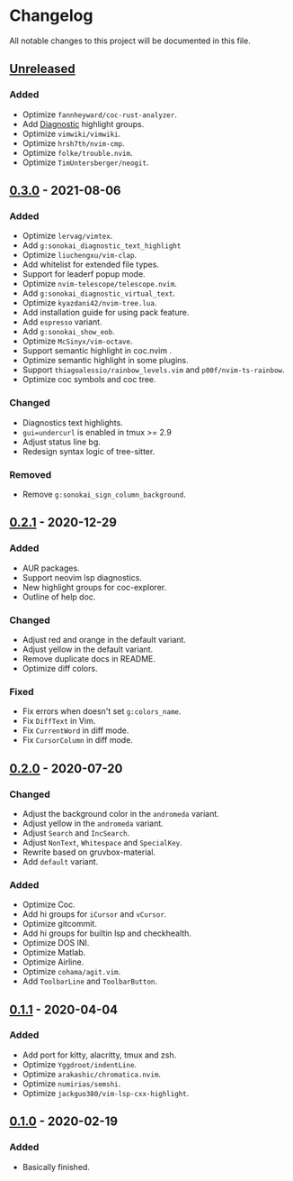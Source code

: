 # Changelog

All notable changes to this project will be documented in this file.

## [Unreleased]

### Added

- Optimize `fannheyward/coc-rust-analyzer`.
- Add [Diagnostic](https://github.com/neovim/neovim/pull/15585) highlight groups.
- Optimize `vimwiki/vimwiki`.
- Optimize `hrsh7th/nvim-cmp`.
- Optimize `folke/trouble.nvim`.
- Optimize `TimUntersberger/neogit`.

## [0.3.0] - 2021-08-06

### Added

- Optimize `lervag/vimtex`.
- Add `g:sonokai_diagnostic_text_highlight`
- Optimize `liuchengxu/vim-clap`.
- Add whitelist for extended file types.
- Support for leaderf popup mode.
- Optimize `nvim-telescope/telescope.nvim`.
- Add `g:sonokai_diagnostic_virtual_text`.
- Optimize `kyazdani42/nvim-tree.lua`.
- Add installation guide for using pack feature.
- Add `espresso` variant.
- Add `g:sonokai_show_eob`.
- Optimize `McSinyx/vim-octave`.
- Support semantic highlight in coc.nvim .
- Optimize semantic highlight in some plugins.
- Support `thiagoalessio/rainbow_levels.vim` and `p00f/nvim-ts-rainbow`.
- Optimize coc symbols and coc tree.

### Changed

- Diagnostics text highlights.
- `gui=undercurl` is enabled in tmux >= 2.9
- Adjust status line bg.
- Redesign syntax logic of tree-sitter.

### Removed

- Remove `g:sonokai_sign_column_background`.

## [0.2.1] - 2020-12-29

### Added

- AUR packages.
- Support neovim lsp diagnostics.
- New highlight groups for coc-explorer.
- Outline of help doc.

### Changed

- Adjust red and orange in the default variant.
- Adjust yellow in the default variant.
- Remove duplicate docs in README.
- Optimize diff colors.

### Fixed

- Fix errors when doesn't set `g:colors_name`.
- Fix `DiffText` in Vim.
- Fix `CurrentWord` in diff mode.
- Fix `CursorColumn` in diff mode.

## [0.2.0] - 2020-07-20

### Changed

- Adjust the background color in the `andromeda` variant.
- Adjust yellow in the `andromeda` variant.
- Adjust `Search` and `IncSearch`.
- Adjust `NonText`, `Whitespace` and `SpecialKey`.
- Rewrite based on gruvbox-material.
- Add `default` variant.

### Added

- Optimize Coc.
- Add hi groups for `iCursor` and `vCursor`.
- Optimize gitcommit.
- Add hi groups for builtin lsp and checkhealth.
- Optimize DOS INI.
- Optimize Matlab.
- Optimize Airline.
- Optimize `cohama/agit.vim`.
- Add `ToolbarLine` and `ToolbarButton`.

## [0.1.1] - 2020-04-04

### Added

- Add port for kitty, alacritty, tmux and zsh.
- Optimize `Yggdroot/indentLine`.
- Optimize `arakashic/chromatica.nvim`.
- Optimize `numirias/semshi`.
- Optimize `jackguo380/vim-lsp-cxx-highlight`.

## [0.1.0] - 2020-02-19

### Added

- Basically finished.

[unreleased]: https://github.com/sainnhe/sonokai/compare/v0.3.0...HEAD
[0.3.0]: https://github.com/sainnhe/sonokai/compare/v0.2.1...v0.3.0
[0.2.1]: https://github.com/sainnhe/sonokai/compare/v0.2.0...v0.2.1
[0.2.0]: https://github.com/sainnhe/sonokai/compare/v0.1.1...v0.2.0
[0.1.1]: https://github.com/sainnhe/sonokai/compare/v0.1.0...v0.1.1
[0.1.0]: https://github.com/sainnhe/sonokai/releases/tag/v0.1.0
